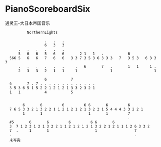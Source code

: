 # PianoScoreboardSix
通灵王-大日本帝国音乐

              NorthernLights
          
                      .   .   .
                      6   3   3
          .   .   .   .   .   .
          5   6   6   5   6   6       2 1   1   .           6   
      566 5   6   6   7   6   6   3 3 7 3 5 3 6 3 3 3   7   3 5 3   6 3 3 7   
          .   .   .   .   .   .     .   6       7   .       1   1     1 .
          2   3   3   2   1   1     1               1                   1
          
                      6           7
      6       7 . 7 . . . . . . . . . . . . .
      3 5 3 6 5 1 5 2 2 1 2 1 2 1 3 3 2 3 2 1
      1   1           4           5
      
      
            6       6         6         6 6       6         6
      7 6 5 3 3 2 1 3 2 2 1 1 2 1 2 1 2 1 3 2 2 1 5 4 4 4 3 3 2 2 1
            1       1                     1       1         7
                                                            .
      #5       6       6         6         6 6       6             
      3  7 1 2 3 1 2 1 3 2 2 1 1 2 1 2 1 2 1 3 2 2 1 2 1 1 1 2 6 3 3 2
      7  .     1       1                     1                 7 
      .                                                        .
      未写完
